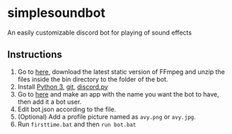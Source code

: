 # simplesoundbot
An easily customizable discord bot for playing of sound effects

## Instructions

1. Go to [here](https://ffmpeg.zeranoe.com/builds/), download the latest static version of FFmpeg and unzip the files inside the bin directory to the folder of the bot.
2. Install [Python 3](https://www.python.org/downloads/), [git](https://git-scm.com/downloads), [discord.py](https://github.com/Rapptz/discord.py)
3. Go to [here](https://discordapp.com/developers/applications/me/create) and make an app with the name you want the bot to have, then add it a bot user.
4. Edit bot.json according to the file.
5. (Optional) Add a profile picture named as `avy.png` or `avy.jpg`.
6. Run `firsttime.bat` and then `run bot.bat`
